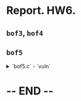 # Report. HW6.

## `bof3`, `bof4`

## `bof5`

<details>
    <summary>`bof5.c` - `vuln`</summary>
    <p>
        
    ```c
    
        void vuln() {
            int innocent;
            char buf[BUF_SIZE];
            gets(buf);
            printf("Hello " Y "%s" E "!\n", buf);

            if (innocent == KEY) {
                if (setreuid(1006, 1006)) {
                    perror("setuid");
                    exit(1);
                }
                if (setregid(1006, 1006)) {
                    perror("setgid");
                    exit(1);
                }
                system(buf);
            }
        }
    
    </p>
</details>

# -- END --


